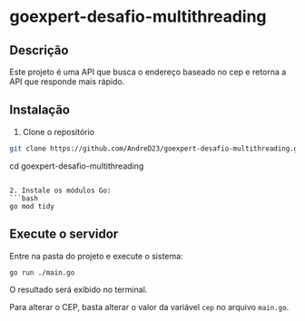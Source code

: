 # goexpert-desafio-multithreading

## Descrição
Este projeto é uma API que busca o endereço baseado no cep e retorna a API que responde mais rápido.

## Instalação

1. Clone o repositório
```bash
git clone https://github.com/AndreD23/goexpert-desafio-multithreading.git
```
cd goexpert-desafio-multithreading
```

2. Instale os módulos Go:
```bash
go mod tidy
```

## Execute o servidor

Entre na pasta do projeto e execute o sistema:
```bash
go run ./main.go
```

O resultado será exibido no terminal.

Para alterar o CEP, basta alterar o valor da variável `cep` no arquivo `main.go`.
